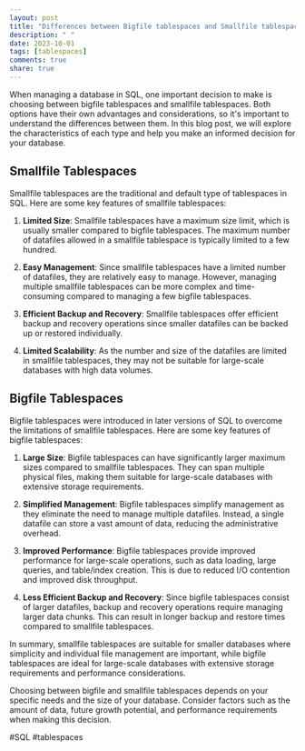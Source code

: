 ```yaml
---
layout: post
title: "Differences between Bigfile tablespaces and Smallfile tablespaces in SQL"
description: " "
date: 2023-10-01
tags: [tablespaces]
comments: true
share: true
---
```


When managing a database in SQL, one important decision to make is choosing between bigfile tablespaces and smallfile tablespaces. Both options have their own advantages and considerations, so it's important to understand the differences between them. In this blog post, we will explore the characteristics of each type and help you make an informed decision for your database.

## Smallfile Tablespaces

Smallfile tablespaces are the traditional and default type of tablespaces in SQL. Here are some key features of smallfile tablespaces:

1. **Limited Size**: Smallfile tablespaces have a maximum size limit, which is usually smaller compared to bigfile tablespaces. The maximum number of datafiles allowed in a smallfile tablespace is typically limited to a few hundred.

2. **Easy Management**: Since smallfile tablespaces have a limited number of datafiles, they are relatively easy to manage. However, managing multiple smallfile tablespaces can be more complex and time-consuming compared to managing a few bigfile tablespaces.

3. **Efficient Backup and Recovery**: Smallfile tablespaces offer efficient backup and recovery operations since smaller datafiles can be backed up or restored individually.

4. **Limited Scalability**: As the number and size of the datafiles are limited in smallfile tablespaces, they may not be suitable for large-scale databases with high data volumes.

## Bigfile Tablespaces

Bigfile tablespaces were introduced in later versions of SQL to overcome the limitations of smallfile tablespaces. Here are some key features of bigfile tablespaces:

1. **Large Size**: Bigfile tablespaces can have significantly larger maximum sizes compared to smallfile tablespaces. They can span multiple physical files, making them suitable for large-scale databases with extensive storage requirements.

2. **Simplified Management**: Bigfile tablespaces simplify management as they eliminate the need to manage multiple datafiles. Instead, a single datafile can store a vast amount of data, reducing the administrative overhead.

3. **Improved Performance**: Bigfile tablespaces provide improved performance for large-scale operations, such as data loading, large queries, and table/index creation. This is due to reduced I/O contention and improved disk throughput.

4. **Less Efficient Backup and Recovery**: Since bigfile tablespaces consist of larger datafiles, backup and recovery operations require managing larger data chunks. This can result in longer backup and restore times compared to smallfile tablespaces.

In summary, smallfile tablespaces are suitable for smaller databases where simplicity and individual file management are important, while bigfile tablespaces are ideal for large-scale databases with extensive storage requirements and performance considerations.

Choosing between bigfile and smallfile tablespaces depends on your specific needs and the size of your database. Consider factors such as the amount of data, future growth potential, and performance requirements when making this decision.

#SQL #tablespaces
